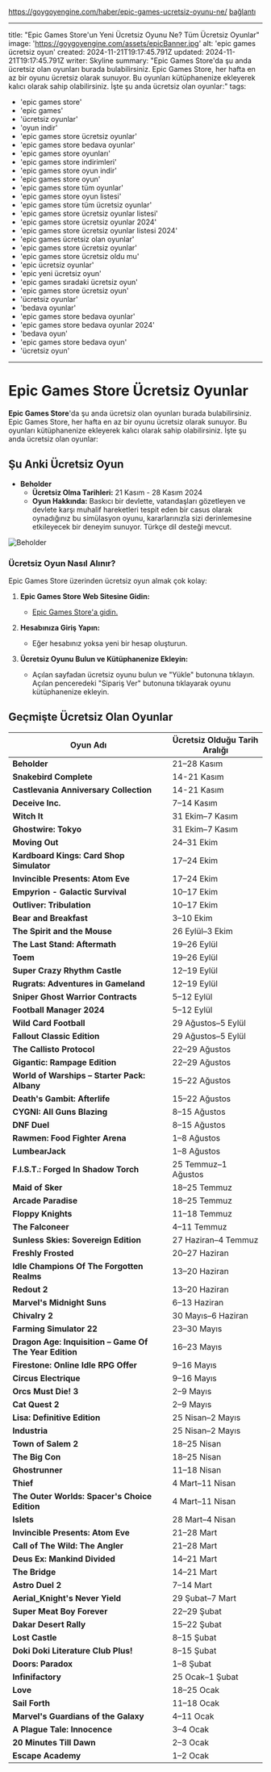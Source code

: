 https://goygoyengine.com/haber/epic-games-ucretsiz-oyunu-ne/
[bağlantı](https://goygoyengine.com/haber/epic-games-ucretsiz-oyunu-ne/)

---
title: "Epic Games Store'un Yeni Ücretsiz Oyunu Ne? Tüm Ücretsiz Oyunlar"
image: 'https://goygoyengine.com/assets/epicBanner.jpg'
alt: 'epic games ücretsiz oyun'
created: 2024-11-21T19:17:45.791Z
updated: 2024-11-21T19:17:45.791Z
writer: Skyline
summary: "Epic Games Store'da şu anda ücretsiz olan oyunları burada bulabilirsiniz. Epic Games Store, her hafta en az bir oyunu ücretsiz olarak sunuyor. Bu oyunları kütüphanenize ekleyerek kalıcı olarak sahip olabilirsiniz. İşte şu anda ücretsiz olan oyunlar:"
tags:
  - 'epic games store'
  - 'epic games'
  - 'ücretsiz oyunlar'
  - 'oyun indir'
  - 'epic games store ücretsiz oyunlar'
  - 'epic games store bedava oyunlar'
  - 'epic games store oyunları'
  - 'epic games store indirimleri'
  - 'epic games store oyun indir'
  - 'epic games store oyun'
  - 'epic games store tüm oyunlar'
  - 'epic games store oyun listesi'
  - 'epic games store tüm ücretsiz oyunlar'
  - 'epic games store ücretsiz oyunlar listesi'
  - 'epic games store ücretsiz oyunlar 2024'
  - 'epic games store ücretsiz oyunlar listesi 2024'
  - 'epic games ücretsiz olan oyunlar'
  - 'epic games store ücretsiz oyunlar'
  - 'epic games store ücretsiz oldu mu'
  - 'epic ücretsiz oyunlar'
  - 'epic yeni ücretsiz oyun'
  - 'epic games sıradaki ücretsiz oyun'
  - 'epic games store ücretsiz oyun'
  - 'ücretsiz oyunlar'
  - 'bedava oyunlar'
  - 'epic games store bedava oyunlar'
  - 'epic games store bedava oyunlar 2024'
  - 'bedava oyun'
  - 'epic games store bedava oyun'
  - 'ücretsiz oyun'
---

# Epic Games Store Ücretsiz Oyunlar

**Epic Games Store**'da şu anda ücretsiz olan oyunları burada bulabilirsiniz. Epic Games Store, her hafta en az bir oyunu ücretsiz olarak sunuyor. Bu oyunları kütüphanenize ekleyerek kalıcı olarak sahip olabilirsiniz. İşte şu anda ücretsiz olan oyunlar:

## Şu Anki Ücretsiz Oyun
- **Beholder**
  - **Ücretsiz Olma Tarihleri:** 21 Kasım - 28 Kasım 2024
  - **Oyun Hakkında:** Baskıcı bir devlette, vatandaşları gözetleyen ve devlete karşı muhalif hareketleri tespit eden bir casus olarak oynadığınız bu simülasyon oyunu, kararlarınızla sizi derinlemesine etkileyecek bir deneyim sunuyor. Türkçe dil desteği mevcut.

![Beholder](https://cdn1.epicgames.com/spt-assets/e42eff0761f24bb089fe429611bd2e31/beholder-j8thc.jpg)

### Ücretsiz Oyun Nasıl Alınır?

Epic Games Store üzerinden ücretsiz oyun almak çok kolay:

1. **Epic Games Store Web Sitesine Gidin:**
   - [Epic Games Store'a gidin.](https://store.epicgames.com/tr/free-games?utm_source=goygoyengine.com&utm_medium=referral)

2. **Hesabınıza Giriş Yapın:**
   - Eğer hesabınız yoksa yeni bir hesap oluşturun.

3. **Ücretsiz Oyunu Bulun ve Kütüphanenize Ekleyin:**
   - Açılan sayfadan ücretsiz oyunu bulun ve "Yükle" butonuna tıklayın. Açılan penceredeki "Sipariş Ver" butonuna tıklayarak oyunu kütüphanenize ekleyin.


## Geçmişte Ücretsiz Olan Oyunlar

| Oyun Adı                                                    | Ücretsiz Olduğu Tarih Aralığı     |
|-------------------------------------------------------------|------------------------------------|
| **Beholder**                                                | 21–28 Kasım                     |
| **Snakebird Complete**                         | 14-21 Kasım                      |
| **Castlevania Anniversary Collection**                       | 14-21 Kasım                      |
| **Deceive Inc.**                                            | 7–14 Kasım                        |
| **Witch It**                                                | 31 Ekim–7 Kasım                   |
| **Ghostwire: Tokyo**                                        | 31 Ekim–7 Kasım                   |
| **Moving Out**                                              | 24–31 Ekim                        |
| **Kardboard Kings: Card Shop Simulator**                    | 17–24 Ekim                        |
| **Invincible Presents: Atom Eve**                           | 17–24 Ekim                        |
| **Empyrion - Galactic Survival**                            | 10–17 Ekim                        |
| **Outliver: Tribulation**                                   | 10–17 Ekim                        |
| **Bear and Breakfast**                                      | 3–10 Ekim                         |
| **The Spirit and the Mouse**                                | 26 Eylül–3 Ekim                   |
| **The Last Stand: Aftermath**                               | 19–26 Eylül                       |
| **Toem**                                                    | 19–26 Eylül                       |
| **Super Crazy Rhythm Castle**                               | 12–19 Eylül                       |
| **Rugrats: Adventures in Gameland**                         | 12–19 Eylül                       |
| **Sniper Ghost Warrior Contracts**                          | 5–12 Eylül                        |
| **Football Manager 2024**                                   | 5–12 Eylül                        |
| **Wild Card Football**                                      | 29 Ağustos–5 Eylül                |
| **Fallout Classic Edition**                                 | 29 Ağustos–5 Eylül                |
| **The Callisto Protocol**                                   | 22–29 Ağustos                     |
| **Gigantic: Rampage Edition**                               | 22–29 Ağustos                     |
| **World of Warships – Starter Pack: Albany**                | 15–22 Ağustos                     |
| **Death's Gambit: Afterlife**                               | 15–22 Ağustos                     |
| **CYGNI: All Guns Blazing**                                 | 8–15 Ağustos                      |
| **DNF Duel**                                                | 8–15 Ağustos                      |
| **Rawmen: Food Fighter Arena**                              | 1–8 Ağustos                       |
| **LumbearJack**                                             | 1–8 Ağustos                       |
| **F.I.S.T.: Forged In Shadow Torch**                        | 25 Temmuz–1 Ağustos               |
| **Maid of Sker**                                            | 18–25 Temmuz                      |
| **Arcade Paradise**                                         | 18–25 Temmuz                      |
| **Floppy Knights**                                          | 11–18 Temmuz                      |
| **The Falconeer**                                           | 4–11 Temmuz                       |
| **Sunless Skies: Sovereign Edition**                        | 27 Haziran–4 Temmuz               |
| **Freshly Frosted**                                         | 20–27 Haziran                     |
| **Idle Champions Of The Forgotten Realms**                  | 13–20 Haziran                     |
| **Redout 2**                                                | 13–20 Haziran                     |
| **Marvel's Midnight Suns**                                  | 6–13 Haziran                      |
| **Chivalry 2**                                              | 30 Mayıs–6 Haziran                |
| **Farming Simulator 22**                                    | 23–30 Mayıs                       |
| **Dragon Age: Inquisition – Game Of The Year Edition**      | 16–23 Mayıs                       |
| **Firestone: Online Idle RPG Offer**                        | 9–16 Mayıs                        |
| **Circus Electrique**                                       | 9–16 Mayıs                        |
| **Orcs Must Die! 3**                                        | 2–9 Mayıs                         |
| **Cat Quest 2**                                             | 2–9 Mayıs                         |
| **Lisa: Definitive Edition**                                | 25 Nisan–2 Mayıs                  |
| **Industria**                                               | 25 Nisan–2 Mayıs                  |
| **Town of Salem 2**                                         | 18–25 Nisan                       |
| **The Big Con**                                             | 18–25 Nisan                       |
| **Ghostrunner**                                             | 11–18 Nisan                       |
| **Thief**                                                   | 4 Mart–11 Nisan                   |
| **The Outer Worlds: Spacer's Choice Edition**               | 4 Mart–11 Nisan                   |
| **Islets**                                                  | 28 Mart–4 Nisan                   |
| **Invincible Presents: Atom Eve**                           | 21–28 Mart                        |
| **Call of The Wild: The Angler**                            | 21–28 Mart                        |
| **Deus Ex: Mankind Divided**                                | 14–21 Mart                        |
| **The Bridge**                                              | 14–21 Mart                        |
| **Astro Duel 2**                                            | 7–14 Mart                         |
| **Aerial_Knight's Never Yield**                             | 29 Şubat–7 Mart                   |
| **Super Meat Boy Forever**                                  | 22–29 Şubat                       |
| **Dakar Desert Rally**                                      | 15–22 Şubat                       |
| **Lost Castle**                                             | 8–15 Şubat                        |
| **Doki Doki Literature Club Plus!**                         | 8–15 Şubat                        |
| **Doors: Paradox**                                          | 1–8 Şubat                         |
| **Infinifactory**                                           | 25 Ocak–1 Şubat                   |
| **Love**                                                    | 18–25 Ocak                        |
| **Sail Forth**                                              | 11–18 Ocak                        |
| **Marvel's Guardians of the Galaxy**                        | 4–11 Ocak                         |
| **A Plague Tale: Innocence**                                | 3–4 Ocak                          |
| **20 Minutes Till Dawn**                                    | 2–3 Ocak                          |
| **Escape Academy**                                          | 1–2 Ocak                          |

